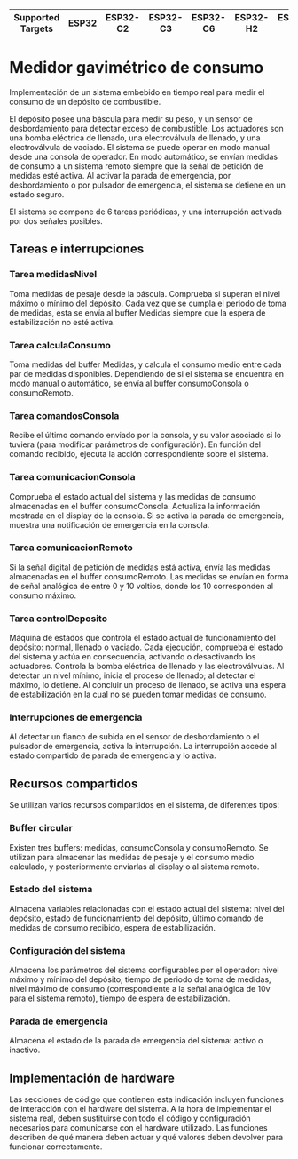 | Supported Targets | ESP32 | ESP32-C2 | ESP32-C3 | ESP32-C6 | ESP32-H2 | ESP32-S2 | ESP32-S3 |
| ----------------- | ----- | -------- | -------- | -------- | -------- | -------- | -------- |

# Medidor gavimétrico de consumo

Implementación de un sistema embebido en tiempo real para medir el consumo de un depósito de combustible.

El depósito posee una báscula para medir su peso, y un sensor de desbordamiento para detectar exceso de combustible.
Los actuadores son una bomba eléctrica de llenado, una electroválvula de llenado, y una electroválvula de vaciado.
El sistema se puede operar en modo manual desde una consola de operador.
En modo automático, se envían medidas de consumo a un sistema remoto siempre que la señal de petición de medidas esté activa.
Al activar la parada de emergencia, por desbordamiento o por pulsador de emergencia, el sistema se detiene en un estado seguro.

El sistema se compone de 6 tareas periódicas, y una interrupción activada por dos señales posibles.

## Tareas e interrupciones

### Tarea medidasNivel
Toma medidas de pesaje desde la báscula. Comprueba si superan el nivel máximo o mínimo del depósito.
Cada vez que se cumpla el periodo de toma de medidas, esta se envía al buffer Medidas siempre que la espera de estabilización no esté activa.

### Tarea calculaConsumo
Toma medidas del buffer Medidas, y calcula el consumo medio entre cada par de medidas disponibles.
Dependiendo de si el sistema se encuentra en modo manual o automático, se envía al buffer consumoConsola o consumoRemoto.

### Tarea comandosConsola
Recibe el último comando enviado por la consola, y su valor asociado si lo tuviera (para modificar parámetros de configuración).
En función del comando recibido, ejecuta la acción correspondiente sobre el sistema.

### Tarea comunicacionConsola
Comprueba el estado actual del sistema y las medidas de consumo almacenadas en el buffer consumoConsola.
Actualiza la información mostrada en el display de la consola.
Si se activa la parada de emergencia, muestra una notificación de emergencia en la consola.

### Tarea comunicacionRemoto
Si la señal digital de petición de medidas está activa, envía las medidas almacenadas en el buffer consumoRemoto.
Las medidas se envían en forma de señal analógica de entre 0 y 10 voltios, donde los 10 corresponden al consumo máximo.

### Tarea controlDeposito
Máquina de estados que controla el estado actual de funcionamiento del depósito: normal, llenado o vaciado.
Cada ejecución, comprueba el estado del sistema y actúa en consecuencia, activando o desactivando los actuadores.
Controla la bomba eléctrica de llenado y las electroválvulas.
Al detectar un nivel mínimo, inicia el proceso de llenado; al detectar el máximo, lo detiene.
Al concluir un proceso de llenado, se activa una espera de estabilización en la cual no se pueden tomar medidas de consumo.

### Interrupciones de emergencia
Al detectar un flanco de subida en el sensor de desbordamiento o el pulsador de emergencia, activa la interrupción.
La interrupción accede al estado compartido de parada de emergencia y lo activa.

## Recursos compartidos
Se utilizan varios recursos compartidos en el sistema, de diferentes tipos:

### Buffer circular
Existen tres buffers: medidas, consumoConsola y consumoRemoto. Se utilizan para almacenar las medidas de pesaje y el consumo medio calculado,
y posteriormente enviarlas al display o al sistema remoto.

### Estado del sistema
Almacena variables relacionadas con el estado actual del sistema: nivel del depósito, estado de funcionamiento del depósito,
último comando de medidas de consumo recibido, espera de estabilización.

### Configuración del sistema
Almacena los parámetros del sistema configurables por el operador: nivel máximo y mínimo del depósito, tiempo de periodo de toma de medidas,
nivel máximo de consumo (correspondiente a la señal analógica de 10v para el sistema remoto), tiempo de espera de estabilización.

### Parada de emergencia
Almacena el estado de la parada de emergencia del sistema: activo o inactivo.

## Implementación de hardware

Las secciones de código que contienen esta indicación incluyen funciones de interacción con el hardware del sistema.
A la hora de implementar el sistema real, deben sustituirse con todo el código y configuración necesarios para comunicarse con el hardware utilizado.
Las funciones describen de qué manera deben actuar y qué valores deben devolver para funcionar correctamente.